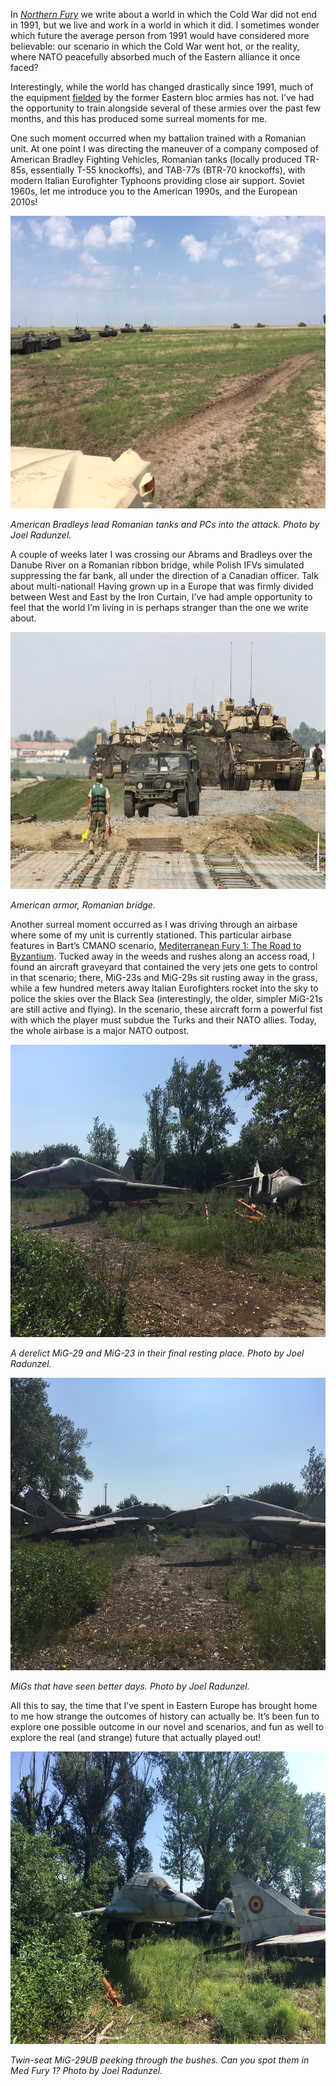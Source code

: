 In *[Northern
Fury](https://www.amazon.com/dp/B07R7BVQ31?ref_=pe_3052080_276849420)*
we write about a world in which the Cold War did not end in 1991, but we
live and work in a world in which it did. I sometimes wonder which
future the average person from 1991 would have considered more
believable: our scenario in which the Cold War went hot, or the reality,
where NATO peacefully absorbed much of the Eastern alliance it once
faced?

Interestingly, while the world has changed drastically since 1991, much
of the equipment [fielded](http://northernfury.us/warsaw/) by the former
Eastern bloc armies has not. I’ve had the opportunity to train alongside
several of these armies over the past few months, and this has produced
some surreal moments for me.

One such moment occurred when my battalion trained with a Romanian unit.
At one point I was directing the maneuver of a company composed of
American Bradley Fighting Vehicles, Romanian tanks (locally produced
TR-85s, essentially T-55 knockoffs), and TAB-77s (BTR-70 knockoffs),
with modern Italian Eurofighter Typhoons providing close air support.
Soviet 1960s, let me introduce you to the American 1990s, and the
European 2010s!

<img src="/assets\images\blog\post22\image1.jpeg" style="width:6.5in;height:4.87361in" />

*American Bradleys lead Romanian tanks and PCs into the attack. Photo by
Joel Radunzel.*

A couple of weeks later I was crossing our Abrams and Bradleys over the
Danube River on a Romanian ribbon bridge, while Polish IFVs simulated
suppressing the far bank, all under the direction of a Canadian officer.
Talk about multi-national! Having grown up in a Europe that was firmly
divided between West and East by the Iron Curtain, I’ve had ample
opportunity to feel that the world I’m living in is perhaps stranger
than the one we write about.

<img src="/assets\images\blog\post22\image2.jpeg" style="width:6.5in;height:4.28056in" />

*American armor, Romanian bridge.*

Another surreal moment occurred as I was driving through an airbase
where some of my unit is currently stationed. This particular airbase
features in Bart’s CMANO scenario, [Mediterranean Fury 1: The Road to
Byzantium](http://www.matrixgames.com/forums/tm.asp?m=4576183). Tucked
away in the weeds and rushes along an access road, I found an aircraft
graveyard that contained the very jets one gets to control in that
scenario; there, MiG-23s and MiG-29s sit rusting away in the grass,
while a few hundred meters away Italian Eurofighters rocket into the sky
to police the skies over the Black Sea (interestingly, the older,
simpler MiG-21s are still active and flying). In the scenario, these
aircraft form a powerful fist with which the player must subdue the
Turks and their NATO allies. Today, the whole airbase is a major NATO
outpost.

<img src="/assets\images\blog\post22\image3.jpeg" style="width:6.5in;height:4.875in" />

*A derelict MiG-29 and MiG-23 in their final resting place. Photo by
Joel Radunzel.*

<img src="/assets\images\blog\post22\image4.jpeg" style="width:6.5in;height:4.875in" />

*MiGs that have seen better days. Photo by Joel Radunzel.*

All this to say, the time that I’ve spent in Eastern Europe has brought
home to me how strange the outcomes of history can actually be. It’s
been fun to explore one possible outcome in our novel and scenarios, and
fun as well to explore the real (and strange) future that actually
played out!

<img src="/assets\images\blog\post22\image5.jpeg" style="width:6.5in;height:4.875in" />

*Twin-seat MiG-29UB peeking through the bushes. Can you spot them in Med
Fury 1? Photo by Joel Radunzel.*
